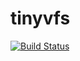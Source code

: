 # tinyvfs

[![Build Status](https://travis-ci.org/abarhub/tinyvfs.png?branch=develop)](https://travis-ci.org/abarhub/tinyvfs)
